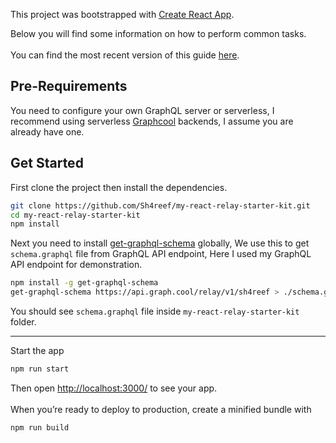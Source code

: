 
This project was bootstrapped with [Create React App](https://github.com/facebookincubator/create-react-app).  
  
Below you will find some information on how to perform common tasks.<br>  
You can find the most recent version of this guide [here](https://github.com/facebookincubator/create-react-app/blob/master/packages/react-scripts/template/README.md).  
  
## Pre-Requirements
You need to configure your own GraphQL server or serverless, I recommend using serverless [Graphcool](https://www.graph.cool/) backends, I assume you are already have one.
  
## Get Started  
First clone the project then install the dependencies.
```sh  
git clone https://github.com/Sh4reef/my-react-relay-starter-kit.git
cd my-react-relay-starter-kit
npm install
```  
Next you need to install [get-graphql-schema](https://www.npmjs.com/package/get-graphql-schema) globally, We use this to get `schema.graphql` file from GraphQL API endpoint, Here I used my GraphQL API endpoint for demonstration.
```sh
npm install -g get-graphql-schema
get-graphql-schema https://api.graph.cool/relay/v1/sh4reef > ./schema.graphql
```
You should see `schema.graphql` file inside `my-react-relay-starter-kit` folder.
  


----------
Start the app
```sh
npm run start
```
Then open [http://localhost:3000/](http://localhost:3000/) to see your app.<br>  
When you’re ready to deploy to production, create a minified bundle with 
```sh
npm run build
```